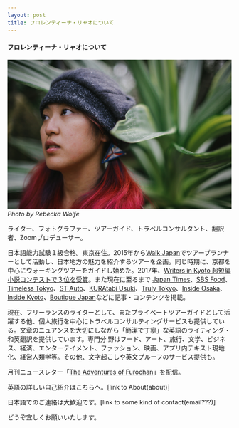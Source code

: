 ```yaml
---
layout: post
title: フロレンティーナ・リャオについて
---
```


#### フロレンティーナ・リャオについて

![](/assets/images/flory-leow.jpg)
_Photo by Rebecka Wolfe_


ライター、フォトグラファー、ツアーガイド、トラベルコンサルタント、翻訳者、Zoomプロデューサー。

日本語能力試験１級合格。東京在住。2015年から[Walk Japan](https://walkjapan.com/)でツアープランナーとして活動し、日本地方の魅力を紹介するツアーを企画。同じ時期に、京都を中心にウォーキングツアーをガイドし始めた。2017年、[Writers in Kyoto 超短編小説コンテストで３位を受賞](http://www.writersinkyoto.com/2017/04/wik-competition-2017-runner-up-leow/)。また現在に至るまで [Japan Times](https://www.japantimes.co.jp/author/florentyna-leow/)、[SBS Food](https://www.sbs.com.au/food/person/florentyna-leow)、[Timeless Tokyo](https://timelesstokyo.com/ttd/lifestyle/thepinnacleofcraftsmanship.html)、[ST Auto](https://www.stauto.com.sg/blog)、[KURAtabi Usuki](https://kuratabi-usuki.net/en/routes/uchiko-usuki-taketa/)、[Truly Tokyo](https://trulytokyo.com/)、[Inside Osaka](https://insideosaka.com/)、[Inside Kyoto](https://www.insidekyoto.com/)、[Boutique Japan](https://boutiquejapan.com/blog/)などに記事・コンテンツを掲載。

現在、フリーランスのライターとして、またプライベートツアーガイドとして活躍する他、個人旅行を中心にトラベルコンサルティングサービスも提供している。文章のニュアンスを大切にしながら「簡潔で丁寧」な英語のライティング・和英翻訳を提供しています。専門分 野はフード、アート、旅行、文学、ビジネス、経済、エンターテイメント、ファッション、映画、アプリ内テキスト現地化、経営人類学等。その他、文字起こしや英文プルーフのサービス提供も。

月刊ニュースレター「[The Adventures of Furochan](http://furochan.substack.com)」を配信。

英語の詳しい自己紹介はこちらへ。[link to About(about)]

日本語でのご連絡は大歓迎です。[link to some kind of contact(email???)]

どうぞ宜しくお願いいたします。
